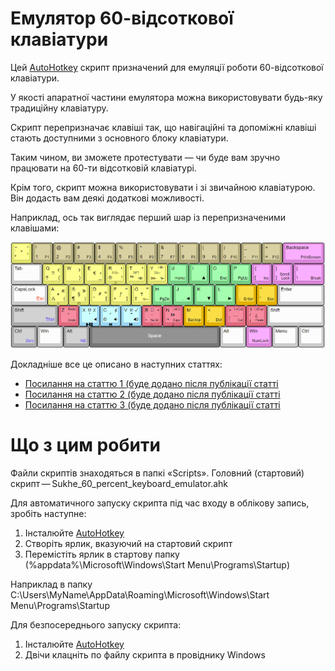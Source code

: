 # Емулятор 60-відсоткової клавіатури

Цей [AutoHotkey](https://autohotkey.com/) скрипт призначений для емуляції роботи 60-відсоткової клавіатури.

У якості апаратної частини емулятора можна використовувати будь-яку традиційну клавіатуру.

Скрипт перепризначає клавіші так, що навігаційні та допоміжні клавіші стають доступними з основного блоку клавіатури.

Таким чином, ви зможете протестувати — чи буде вам зручно працювати на 60-ти відсотковій клавіатурі.

Крім того, скрипт можна використовувати і зі звичайною клавіатурою. Він додасть вам деякі додаткові можливості.

Наприклад, ось так виглядає перший шар із перепризначеними клавішами:

![First layer](./Images/Final/Space.png)

Докладніше все це описано в наступних статтях:
- [Посилання на статтю 1 (буде додано після публікації статті](https://127.0.0.1)
- [Посилання на статтю 2 (буде додано після публікації статті](https://127.0.0.1)
- [Посилання на статтю 3 (буде додано після публікації статті](https://127.0.0.1)

# Що з цим робити

Файли скриптів знаходяться в папкі «Scripts». Головний (стартовий) скрипт — Sukhe_60_percent_keyboard_emulator.ahk

Для автоматичного запуску скрипта під час входу в облікову запись, зробіть наступне:
1. Інсталюйте [AutoHotkey](https://autohotkey.com/)
2. Створіть ярлик, вказуючий на стартовий скрипт 
3. Перемістіть ярлик в стартову папку (%appdata%\Microsoft\Windows\Start Menu\Programs\Startup)

Наприклад в папку C:\Users\MyName\AppData\Roaming\Microsoft\Windows\Start Menu\Programs\Startup

Для безпосереднього запуску скрипта:
1. Інсталюйте [AutoHotkey](https://autohotkey.com/)
2. Двічи клацніть по файлу скрипта в провіднику Windows
